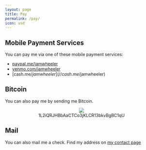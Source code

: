 ```yaml
---
layout: page
title: Pay
permalink: /pay/
icon: usd
---
```


## Mobile Payment Services 
 
You can pay me via one of these mobile payment services: 
 
- [paypal.me/jamwheeler](//paypal.me/jamwheeler) 
- [venmo.com/jamwheeler](//venmo.com/jamwheeler) 
- [cash.me/$jamwheeler](//cash.me/$jamwheeler) 
 
## Bitcoin 
 
You can also pay me by sending me Bitcoin. 
 
<div align="center"> 
<img src="https://api.qrserver.com/v1/create-qr-code/?size=150x150&data=1L2iQRJHBbAaCTCo3jKLCR13bkvBgBC1qU" /> 
<br/>
1L2iQRJHBbAaCTCo3jKLCR13bkvBgBC1qU 
 
</div> 
 
 
## Mail 
 
You can also mail me a check. Find my address on [my contact page](/contact) 

